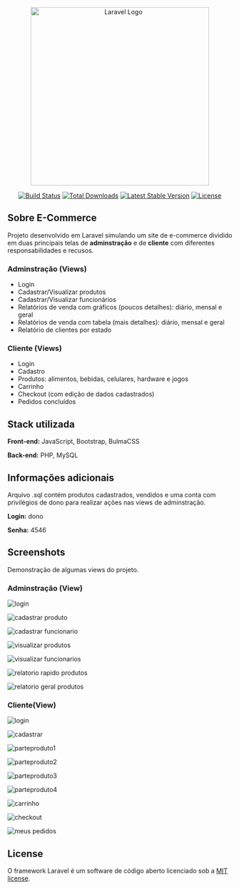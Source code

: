 
<p align="center"><a href="https://laravel.com" target="_blank"><img src="https://raw.githubusercontent.com/laravel/art/master/logo-lockup/5%20SVG/2%20CMYK/1%20Full%20Color/laravel-logolockup-cmyk-red.svg" width="400" alt="Laravel Logo"></a></p>

<p align="center">
<a href="https://github.com/laravel/framework/actions"><img src="https://github.com/laravel/framework/workflows/tests/badge.svg" alt="Build Status"></a>
<a href="https://packagist.org/packages/laravel/framework"><img src="https://img.shields.io/packagist/dt/laravel/framework" alt="Total Downloads"></a>
<a href="https://packagist.org/packages/laravel/framework"><img src="https://img.shields.io/packagist/v/laravel/framework" alt="Latest Stable Version"></a>
<a href="https://packagist.org/packages/laravel/framework"><img src="https://img.shields.io/packagist/l/laravel/framework" alt="License"></a>
</p>

## Sobre E-Commerce
Projeto desenvolvido em Laravel simulando um site de e-commerce dividido em duas principais telas de **adminstração** e de **cliente** com diferentes responsabilidades e recusos. 

### Adminstração (Views)
- Login
- Cadastrar/Visualizar produtos
- Cadastrar/Visualizar funcionários
- Relatórios de venda com gráficos (poucos detalhes): diário, mensal e geral
- Relatórios de venda com tabela (mais detalhes): diário, mensal e geral
- Relatório de clientes por estado

### Cliente (Views)
- Login
- Cadastro 
- Produtos: alimentos, bebidas, celulares, hardware e jogos
- Carrinho
- Checkout (com edição de dados cadastrados)
- Pedidos concluídos

## Stack utilizada
**Front-end:** JavaScript, Bootstrap, BulmaCSS

**Back-end:** PHP, MySQL

## Informações adicionais
Arquivo .sql contém produtos cadastrados, vendidos e uma conta com privilégios de dono para realizar ações nas views de adminstração. 

**Login:** dono

**Senha:** 4546

## Screenshots
Demonstração de algumas views do projeto.

### Adminstração (View)
![login](https://user-images.githubusercontent.com/103540321/235787397-7b92d06b-0f94-44c8-a8d0-caa6eb71b318.PNG)

![cadastrar produto](https://user-images.githubusercontent.com/103540321/235785166-3b529935-f53a-4609-af4c-ab7b327704fb.PNG)

![cadastrar funcionario](https://user-images.githubusercontent.com/103540321/235785160-12f7ba85-ea40-4522-a333-47168e0ae2ca.PNG)

![visualizar produtos](https://user-images.githubusercontent.com/103540321/235781364-357ed550-7ad5-437c-9385-dd42835f032a.PNG)

![visualizar funcionarios](https://user-images.githubusercontent.com/103540321/235781363-bb88dc44-5fad-4199-9a0e-277ba699e227.PNG)

![relatorio rapido produtos](https://user-images.githubusercontent.com/103540321/235781362-1acf99e1-93f1-4167-a33c-d57636213f08.PNG)

![relatorio geral produtos](https://user-images.githubusercontent.com/103540321/235781359-d9c7c46d-47af-4f00-9d7a-8eda416b0c19.PNG)

### Cliente(View)
![login](https://user-images.githubusercontent.com/103540321/235783750-ae690207-068a-4020-aa10-0d5631aa3523.PNG)

![cadastrar](https://user-images.githubusercontent.com/103540321/235783741-7891dba6-8a0d-4776-bc8f-45c64adacc5f.PNG)

![parteproduto1](https://user-images.githubusercontent.com/103540321/235783754-48e0d3ae-42e5-4683-8370-9285cd4ea487.PNG)

![parteproduto2](https://user-images.githubusercontent.com/103540321/235783756-ec8390bd-daee-4511-a4e0-dd1f80970568.PNG)

![parteproduto3](https://user-images.githubusercontent.com/103540321/235783758-d948f8d3-e2ec-4b06-8126-e5e7963a3aac.PNG)

![parteproduto4](https://user-images.githubusercontent.com/103540321/235783760-b252cd14-0172-497c-aa1d-9464bbecadfa.PNG)

![carrinho](https://user-images.githubusercontent.com/103540321/235783746-1930ee22-efff-4cd3-b7ae-25aea3912a42.PNG)

![checkout](https://user-images.githubusercontent.com/103540321/235783748-06f199d0-2583-4d43-a2db-12698bdd88cd.PNG)

![meus pedidos](https://user-images.githubusercontent.com/103540321/235783752-7fd3042f-19bd-4f48-bc85-17114f5bcfae.PNG)

## License

O framework Laravel é um software de código aberto licenciado sob a [MIT license](https://opensource.org/licenses/MIT).
